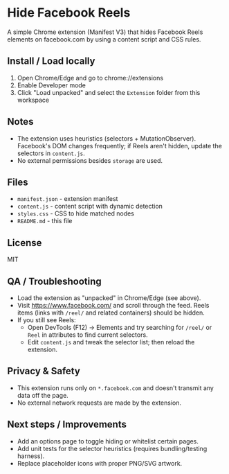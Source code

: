 Hide Facebook Reels
===================

A simple Chrome extension (Manifest V3) that hides Facebook Reels elements on facebook.com by using a content script and CSS rules.

Install / Load locally
----------------------
1. Open Chrome/Edge and go to chrome://extensions
2. Enable Developer mode
3. Click "Load unpacked" and select the `Extension` folder from this workspace

Notes
-----
- The extension uses heuristics (selectors + MutationObserver). Facebook's DOM changes frequently; if Reels aren't hidden, update the selectors in `content.js`.
- No external permissions besides `storage` are used.

Files
-----
- `manifest.json` - extension manifest
- `content.js` - content script with dynamic detection
- `styles.css` - CSS to hide matched nodes
- `README.md` - this file

License
-------
MIT

QA / Troubleshooting
--------------------
- Load the extension as "unpacked" in Chrome/Edge (see above).
- Visit https://www.facebook.com/ and scroll through the feed. Reels items (links with `/reel/` and related containers) should be hidden.
- If you still see Reels:
	- Open DevTools (F12) -> Elements and try searching for `/reel/` or `Reel` in attributes to find current selectors.
	- Edit `content.js` and tweak the selector list; then reload the extension.

Privacy & Safety
----------------
- This extension runs only on `*.facebook.com` and doesn't transmit any data off the page.
- No external network requests are made by the extension.

Next steps / Improvements
------------------------
- Add an options page to toggle hiding or whitelist certain pages.
- Add unit tests for the selector heuristics (requires bundling/testing harness).
- Replace placeholder icons with proper PNG/SVG artwork.
